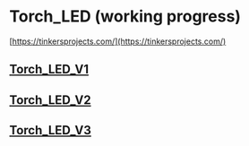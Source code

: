 # Torch_LED (working progress)
[https://tinkersprojects.com/](https://tinkersprojects.com/)


## [Torch_LED_V1](https://github.com/tinkersprojects/Torch_LED/tree/master/Torch_LED_V1)

## [Torch_LED_V2](https://github.com/tinkersprojects/Torch_LED/tree/master/Torch_LED_V2)

## [Torch_LED_V3](https://github.com/tinkersprojects/Torch_LED/tree/master/Torch_LED_V3)
